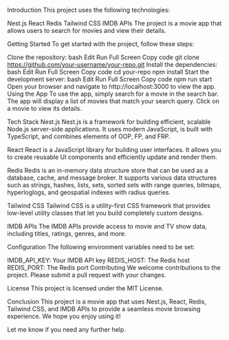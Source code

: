 Introduction
This project uses the following technologies:

Nest.js
React
Redis
Tailwind CSS
IMDB APIs
The project is a movie app that allows users to search for movies and view their details.

Getting Started
To get started with the project, follow these steps:

Clone the repository:
bash
Edit
Run
Full Screen
Copy code
git clone https://github.com/your-username/your-repo.git
Install the dependencies:
bash
Edit
Run
Full Screen
Copy code
cd your-repo
npm install
Start the development server:
bash
Edit
Run
Full Screen
Copy code
npm run start
Open your browser and navigate to http://localhost:3000 to view the app.
Using the App
To use the app, simply search for a movie in the search bar. The app will display a list of movies that match your search query. Click on a movie to view its details.

Tech Stack
Nest.js
Nest.js is a framework for building efficient, scalable Node.js server-side applications. It uses modern JavaScript, is built with TypeScript, and combines elements of OOP, FP, and FRP.

React
React is a JavaScript library for building user interfaces. It allows you to create reusable UI components and efficiently update and render them.

Redis
Redis is an in-memory data structure store that can be used as a database, cache, and message broker. It supports various data structures such as strings, hashes, lists, sets, sorted sets with range queries, bitmaps, hyperloglogs, and geospatial indexes with radius queries.

Tailwind CSS
Tailwind CSS is a utility-first CSS framework that provides low-level utility classes that let you build completely custom designs.

IMDB APIs
The IMDB APIs provide access to movie and TV show data, including titles, ratings, genres, and more.

Configuration
The following environment variables need to be set:

IMDB_API_KEY: Your IMDB API key
REDIS_HOST: The Redis host
REDIS_PORT: The Redis port
Contributing
We welcome contributions to the project. Please submit a pull request with your changes.

License
This project is licensed under the MIT License.

Conclusion
This project is a movie app that uses Nest.js, React, Redis, Tailwind CSS, and IMDB APIs to provide a seamless movie browsing experience. We hope you enjoy using it!

Let me know if you need any further help.
